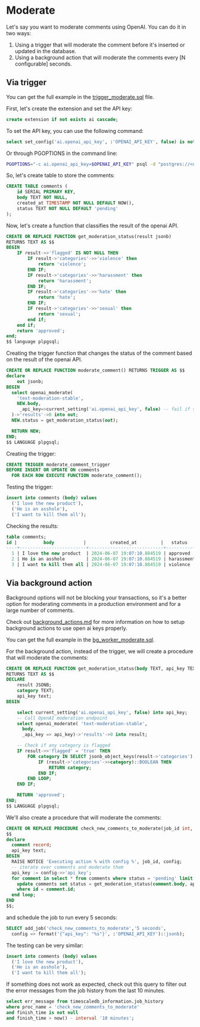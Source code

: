 # Moderate

Let's say you want to moderate comments using OpenAI. You can do it in two ways:

1. Using a trigger that will moderate the comment before it's inserted or updated in the database.
2. Using a background action that will moderate the comments every [N configurable] seconds.

## Via trigger

You can get the full example in the [trigger_moderate.sql](examples/trigger_moderate.sql) file.

First, let's create the extension and set the API key:

```sql
create extension if not exists ai cascade;
```

To set the API key, you can use the following command:
```sql
select set_config('ai.openai_api_key', :'OPENAI_API_KEY', false) is not null as set_config;
```

Or through PGOPTIONS in the command line:

```bash
PGOPTIONS="-c ai.openai_api_key=$OPENAI_API_KEY" psql -d "postgres://<username>:<password>@<host>:<port>/<database-name>"
```

So, let's create table to store the comments:

```sql
CREATE TABLE comments (
    id SERIAL PRIMARY KEY,
    body TEXT NOT NULL,
    created_at TIMESTAMP NOT NULL DEFAULT NOW(),
    status TEXT NOT NULL DEFAULT 'pending'
);
```

Now, let's create a function that classifies the result of the openai API.

```sql
CREATE OR REPLACE FUNCTION get_moderation_status(result jsonb)
RETURNS TEXT AS $$
BEGIN
    IF result->>'flagged' IS NOT NULL THEN
        IF result->'categories'->>'violence' then
            return 'violence';
        END IF;
        IF result->'categories'->>'harassment' then
            return 'harassment';
        END IF;
        IF result->'categories'->>'hate' then
            return 'hate';
        END IF;
        IF result->'categories'->>'sexual' then
            return 'sexual';
        end if;
    end if;
    return 'approved';
end;
$$ language plpgsql;
```

Creating the trigger function that changes the status of the comment based on the result of the openai API.

```sql
CREATE OR REPLACE FUNCTION moderate_comment() RETURNS TRIGGER AS $$
declare
    out jsonb;
BEGIN
  select openai_moderate(
    'text-moderation-stable',
    NEW.body,
     _api_key=>current_setting('ai.openai_api_key', false) -- fail if setting not available
  )->'results'->0 into out;
  NEW.status = get_moderation_status(out);

  RETURN NEW;
END;
$$ LANGUAGE plpgsql;
```

Creating the trigger:

```sql
CREATE TRIGGER moderate_comment_trigger
BEFORE INSERT OR UPDATE ON comments
  FOR EACH ROW EXECUTE FUNCTION moderate_comment();
```

Testing the trigger:

```sql
insert into comments (body) values
  ('I love the new product'),
  ('He is an asshole'),
  ('I want to kill them all');
```

Checking the results:

```sql
table comments;
id |          body           |         created_at         |   status
----+-------------------------+----------------------------+------------
  1 | I love the new product  | 2024-06-07 19:07:10.884519 | approved
  2 | He is an asshole        | 2024-06-07 19:07:10.884519 | harassment
  3 | I want to kill them all | 2024-06-07 19:07:10.884519 | violence
```

## Via background action

Background options will not be blocking your transactions, so it's a better option for
moderating comments in a production environment and for a large number of comments.

Check out [background_actions.md](background_actions.md) for more information on
how to setup background actions to use open ai keys properly.

You can get the full example in the [bg_worker_moderate.sql](examples/bg_worker_moderate.sql).

For the background action, instead of the trigger, we will create a procedure
that will moderate the comments:

```sql
CREATE OR REPLACE FUNCTION get_moderation_status(body TEXT, api_key TEXT)
RETURNS TEXT AS $$
DECLARE
    result JSONB;
    category TEXT;
    api_key text;
BEGIN

    select current_setting('ai.openai_api_key', false) into api_key;
    -- Call OpenAI moderation endpoint
    select openai_moderate( 'text-moderation-stable',
      body,
      _api_key => api_key)->'results'->0 into result;

    -- Check if any category is flagged
    IF result->>'flagged' = 'true' THEN
        FOR category IN SELECT jsonb_object_keys(result->'categories') LOOP
            IF (result->'categories'->>category)::BOOLEAN THEN
                RETURN category;
            END IF;
        END LOOP;
    END IF;

    RETURN 'approved';
END;
$$ LANGUAGE plpgsql;
```

We'll also create a procedure that will moderate the comments:

```sql
CREATE OR REPLACE PROCEDURE check_new_comments_to_moderate(job_id int, config jsonb) LANGUAGE PLPGSQL AS
$$
declare
  comment record;
  api_key text;
BEGIN
  RAISE NOTICE 'Executing action % with config %', job_id, config;
  -- iterate over comments and moderate them
  api_key := config->>'api_key';
  for comment in select * from comments where status = 'pending' limit 1 for update skip locked loop
    update comments set status = get_moderation_status(comment.body, api_key)
    where id = comment.id;
  end loop;
END
$$;
```

and schedule the job to run every 5 seconds:

```sql
SELECT add_job('check_new_comments_to_moderate','5 seconds',
  config => format('{"api_key": "%s"}', :'OPENAI_API_KEY')::jsonb);
```

The testing can be very similar:

```sql
insert into comments (body) values
  ('I love the new product'),
  ('He is an asshole'),
  ('I want to kill them all');
```

If something does not work as expected, check out this query to filter out the error messages
from the job history from the last 10 minutes.

```sql
select err_message from timescaledb_information.job_history
where proc_name = 'check_new_comments_to_moderate'
and finish_time is not null
and finish_time > now() - interval '10 minutes';
```

